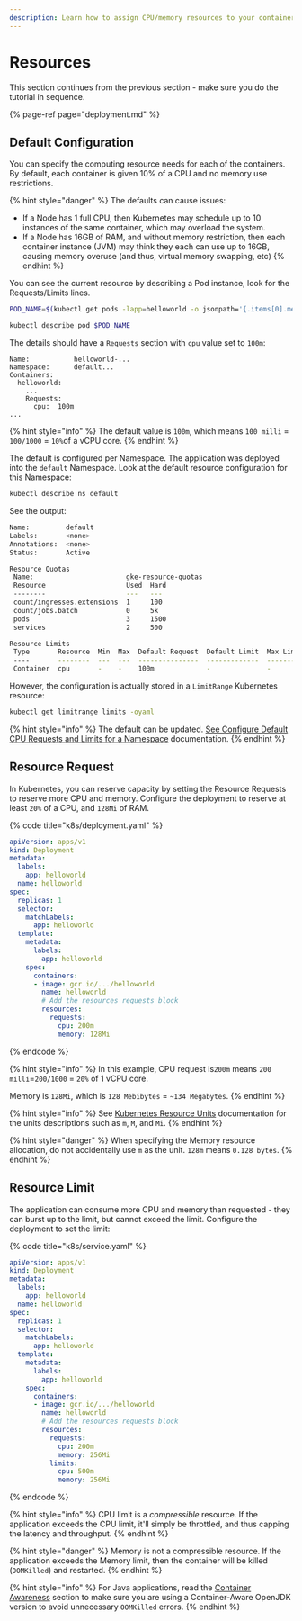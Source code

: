 ```yaml
---
description: Learn how to assign CPU/memory resources to your containerized application.
---
```


# Resources

This section continues from the previous section - make sure you do the tutorial in sequence.

{% page-ref page="deployment.md" %}

## Default Configuration

You can specify the computing resource needs for each of the containers. By default, each container is given 10% of a CPU and no memory use restrictions.

{% hint style="danger" %}
The defaults can cause issues:

* If a Node has 1 full CPU, then Kubernetes may schedule up to 10 instances of the same container, which may overload the system.
* If a Node has 16GB of RAM, and without memory restriction, then each container instance \(JVM\) may think they each can use up to 16GB, causing memory overuse \(and thus, virtual memory swapping, etc\)
{% endhint %}

You can see the current resource by describing a Pod instance, look for the Requests/Limits lines.

```bash
POD_NAME=$(kubectl get pods -lapp=helloworld -o jsonpath='{.items[0].metadata.name}')

kubectl describe pod $POD_NAME
```

The details should have a `Requests` section with `cpu` value set to `100m`:

```text
Name:           helloworld-...
Namespace:      default...
Containers:
  helloworld:
    ...
    Requests:
      cpu:  100m
...
```

{% hint style="info" %}
The default value is `100m`, which means `100 milli` = `100/1000` = `10%`of a vCPU core.
{% endhint %}

The default is configured per Namespace. The application was deployed into the `default` Namespace. Look at the default resource configuration for this Namespace:

```bash
kubectl describe ns default
```

See the output:

```bash
Name:         default
Labels:       <none>
Annotations:  <none>
Status:       Active

Resource Quotas
 Name:                       gke-resource-quotas
 Resource                    Used  Hard
 --------                    ---   ---
 count/ingresses.extensions  1     100
 count/jobs.batch            0     5k
 pods                        3     1500
 services                    2     500

Resource Limits
 Type       Resource  Min  Max  Default Request  Default Limit  Max Limit/Request Ratio
 ----       --------  ---  ---  ---------------  -------------  -----------------------
 Container  cpu       -    -    100m             -              -
```

However, the configuration is actually stored in a `LimitRange` Kubernetes resource:

```bash
kubectl get limitrange limits -oyaml
```

{% hint style="info" %}
The default can be updated. [See Configure Default CPU Requests and Limits for a Namespace](https://kubernetes.io/docs/tasks/administer-cluster/manage-resources/cpu-default-namespace/) documentation.
{% endhint %}

## Resource Request

In Kubernetes, you can reserve capacity by setting the Resource Requests to reserve more CPU and memory. Configure the deployment to reserve at least `20%` of a CPU, and `128Mi` of RAM.

{% code title="k8s/deployment.yaml" %}
```yaml
apiVersion: apps/v1
kind: Deployment
metadata:
  labels:
    app: helloworld
  name: helloworld
spec:
  replicas: 1
  selector:
    matchLabels:
      app: helloworld
  template:
    metadata:
      labels:
        app: helloworld
    spec:
      containers:
      - image: gcr.io/.../helloworld
        name: helloworld
        # Add the resources requests block
        resources:
          requests:
            cpu: 200m
            memory: 128Mi
```
{% endcode %}

{% hint style="info" %}
In this example, CPU request is`200m` means `200 milli`=`200/1000` = `20%` of 1 vCPU core.

Memory is `128Mi`, which is `128 Mebibytes` = `~134 Megabytes`.
{% endhint %}

{% hint style="info" %}
See [Kubernetes Resource Units](https://kubernetes.io/docs/concepts/configuration/manage-resources-containers/#resource-units-in-kubernetes) documentation for the units descriptions such as `m`, `M`, and `Mi`.
{% endhint %}

{% hint style="danger" %}
When specifying the Memory resource allocation, do not accidentally use `m` as the unit. `128m` means `0.128 bytes`.
{% endhint %}

## Resource Limit

The application can consume more CPU and memory than requested - they can burst up to the limit, but cannot exceed the limit. Configure the deployment to set the limit:

{% code title="k8s/service.yaml" %}
```yaml
apiVersion: apps/v1
kind: Deployment
metadata:
  labels:
    app: helloworld
  name: helloworld
spec:
  replicas: 1
  selector:
    matchLabels:
      app: helloworld
  template:
    metadata:
      labels:
        app: helloworld
    spec:
      containers:
      - image: gcr.io/.../helloworld
        name: helloworld
        # Add the resources requests block
        resources:
          requests:
            cpu: 200m
            memory: 256Mi
          limits:
            cpu: 500m
            memory: 256Mi
```
{% endcode %}

{% hint style="info" %}
CPU limit is a _compressible_ resource. If the application exceeds the CPU limit, it'll simply be throttled, and thus capping the latency and  throughput.
{% endhint %}

{% hint style="danger" %}
Memory is not a compressible resource. If the application exceeds the Memory limit, then the container will be killed \(`OOMKilled`\) and restarted.
{% endhint %}

{% hint style="info" %}
For Java applications, read the [Container Awareness](../docker/container-awareness.md) section to make sure you are using a Container-Aware OpenJDK version to avoid unnecessary `OOMKilled` errors.
{% endhint %}

